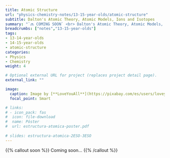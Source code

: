 ```yaml
---
title: Atomic Structure
url: "physics-chemistry-notes/13-15-year-olds/atomic-structure"
subtitle: Dalton's Atomic Theory, Atomic Models, Ions and Isotopes
summary: "`🔜 COMING SOON` <br> Dalton's Atomic Theory, Atomic Models, Ions and Isotopes."
breadcrumbs: ["notes","13-15-year-olds"]
tags:
- 13-14-year-olds
- 14-15-year-olds
- atomic-structure
categories:
- Physics
- Chemistry
weight: 4

# Optional external URL for project (replaces project detail page).
external_link: ""

image:
  caption: Image by [**LoveYouAll**](https://pixabay.com/es/users/loveyouall-3307648/) on [Pixabay](https://pixabay.com/es/)
  focal_point: Smart

# links:
# - icon_pack: fas
#  icon: file-download
#  name: Póster
#  url: estructura-atomica-poster.pdf
  
# slides: estructura-atomica-2ESO-3ESO  
---
```


{{% callout soon %}}
Coming soon...
{{% /callout %}}

